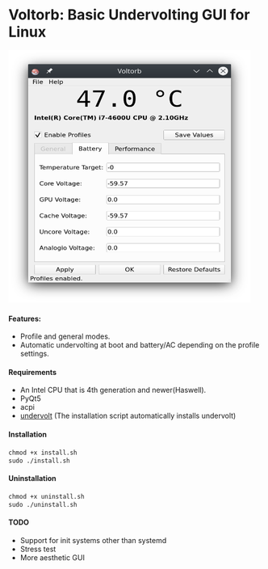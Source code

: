 # Voltorb: Basic Undervolting GUI for Linux
<img src="https://raw.githubusercontent.com/egeoz/Voltorb/master/Screenshot.png" alt="Main window of Voltorb" width="480" height="500">

#### Features:
- Profile and general modes.
- Automatic undervolting at boot and battery/AC depending on the profile settings.

#### Requirements
- An Intel CPU that is 4th generation and newer(Haswell).
- PyQt5
- acpi
- [undervolt](https://github.com/georgewhewell/undervolt) (The installation script automatically installs undervolt)

#### Installation
```
chmod +x install.sh
sudo ./install.sh
```

#### Uninstallation
```
chmod +x uninstall.sh
sudo ./uninstall.sh
```

#### TODO
- Support for init systems other than systemd
- Stress test
- More aesthetic GUI

